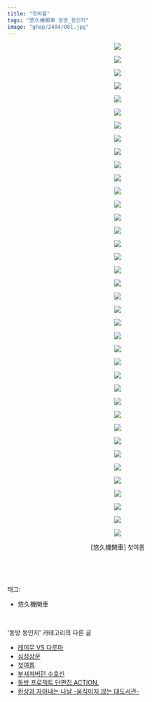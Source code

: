 ```yaml
---
title: "첫여름"
tags: "悠久機関車 동방_동인지"
image: "ghap/2484/001.jpg"
---
```

<div class="article">
<p style="text-align: center; clear: none; float: none;"><img src="{{ site.nasurl }}/ghap/2484/001.jpg"/></p>
<p style="text-align: center; clear: none; float: none;"><img src="{{ site.nasurl }}/ghap/2484/002.jpg"/></p>
<p style="text-align: center; clear: none; float: none;"><img src="{{ site.nasurl }}/ghap/2484/003.jpg"/></p>
<p style="text-align: center; clear: none; float: none;"><img src="{{ site.nasurl }}/ghap/2484/004.jpg"/></p>
<p style="text-align: center; clear: none; float: none;"><img src="{{ site.nasurl }}/ghap/2484/005.jpg"/></p>
<p style="text-align: center; clear: none; float: none;"><img src="{{ site.nasurl }}/ghap/2484/006.jpg"/></p>
<p style="text-align: center; clear: none; float: none;"><img src="{{ site.nasurl }}/ghap/2484/007.jpg"/></p>
<p style="text-align: center; clear: none; float: none;"><img src="{{ site.nasurl }}/ghap/2484/008.jpg"/></p>
<p style="text-align: center; clear: none; float: none;"><img src="{{ site.nasurl }}/ghap/2484/009.jpg"/></p>
<p style="text-align: center; clear: none; float: none;"><img src="{{ site.nasurl }}/ghap/2484/010.jpg"/></p>
<p style="text-align: center; clear: none; float: none;"><img src="{{ site.nasurl }}/ghap/2484/011.jpg"/></p>
<p style="text-align: center; clear: none; float: none;"><img src="{{ site.nasurl }}/ghap/2484/012.jpg"/></p>
<p style="text-align: center; clear: none; float: none;"><img src="{{ site.nasurl }}/ghap/2484/013.jpg"/></p>
<p style="text-align: center; clear: none; float: none;"><img src="{{ site.nasurl }}/ghap/2484/014.jpg"/></p>
<p style="text-align: center; clear: none; float: none;"><img src="{{ site.nasurl }}/ghap/2484/015.jpg"/></p>
<p style="text-align: center; clear: none; float: none;"><img src="{{ site.nasurl }}/ghap/2484/016.jpg"/></p>
<p style="text-align: center; clear: none; float: none;"><img src="{{ site.nasurl }}/ghap/2484/017.jpg"/></p>
<p style="text-align: center; clear: none; float: none;"><img src="{{ site.nasurl }}/ghap/2484/018.jpg"/></p>
<p style="text-align: center; clear: none; float: none;"><img src="{{ site.nasurl }}/ghap/2484/019.jpg"/></p>
<p style="text-align: center; clear: none; float: none;"><img src="{{ site.nasurl }}/ghap/2484/020.jpg"/></p>
<p style="text-align: center; clear: none; float: none;"><img src="{{ site.nasurl }}/ghap/2484/021.jpg"/></p>
<p style="text-align: center; clear: none; float: none;"><img src="{{ site.nasurl }}/ghap/2484/022.jpg"/></p>
<p style="text-align: center; clear: none; float: none;"><img src="{{ site.nasurl }}/ghap/2484/023.jpg"/></p>
<p style="text-align: center; clear: none; float: none;"><img src="{{ site.nasurl }}/ghap/2484/024.jpg"/></p>
<p style="text-align: center; clear: none; float: none;"><img src="{{ site.nasurl }}/ghap/2484/025.jpg"/></p>
<p style="text-align: center; clear: none; float: none;"><img src="{{ site.nasurl }}/ghap/2484/026.jpg"/></p>
<p style="text-align: center; clear: none; float: none;"><img src="{{ site.nasurl }}/ghap/2484/027.jpg"/></p>
<p style="text-align: center; clear: none; float: none;"><img src="{{ site.nasurl }}/ghap/2484/028.jpg"/></p>
<p style="text-align: center; clear: none; float: none;"><img src="{{ site.nasurl }}/ghap/2484/029.jpg"/></p>
<p style="text-align: center; clear: none; float: none;"><img src="{{ site.nasurl }}/ghap/2484/030.jpg"/></p>
<p style="text-align: center; clear: none; float: none;"><img src="{{ site.nasurl }}/ghap/2484/031.jpg"/></p>
<p style="text-align: center; clear: none; float: none;"><img src="{{ site.nasurl }}/ghap/2484/032.jpg"/></p>
<p style="text-align: center; clear: none; float: none;"><img src="{{ site.nasurl }}/ghap/2484/033.jpg"/></p>
<p style="text-align: center; clear: none; float: none;"><img src="{{ site.nasurl }}/ghap/2484/034.jpg"/></p>
<p style="text-align: center; clear: none; float: none;"><img src="{{ site.nasurl }}/ghap/2484/035.jpg"/></p>
<p style="text-align: center; clear: none; float: none;"><img src="{{ site.nasurl }}/ghap/2484/036.jpg"/></p>
<p style="text-align: center; clear: none; float: none;"><img src="{{ site.nasurl }}/ghap/2484/037.jpg"/></p>
<p style="text-align: center; clear: none; float: none;"><img src="{{ site.nasurl }}/ghap/2484/038.jpg"/></p>
<p style="text-align: center; clear: none; float: none;">[悠久機関車] 첫여름</p>
<p><br/></p>
</div><br/>
<div class="tagTrail">
<p>태그: </p>
<ul>
<li>悠久機関車</li>
</ul>
</div><br/>
<div class="another">
<p>'동방 동인지' 카테고리의 다른 글</p>
<ul>
<li><a href="/2016-10-07-ghap_2488">레이무 VS 다루마</a></li>
<li><a href="/2016-10-07-ghap_2485">심성상문</a></li>
<li><a href="/2016-10-07-ghap_2484">첫여름</a></li>
<li><a href="/2016-10-07-ghap_2482">부셔져버린 수호신</a></li>
<li><a href="/2016-10-07-ghap_2481">동방 프로젝트 단편집 ACTION.</a></li>
<li><a href="/2016-10-07-ghap_2480">환상과 자아내는 나날 -움직이지 않는 대도서관-</a></li>
</ul>
</div><br/>
<div class="cb_module cb_fluid">
<div class="cb_wrt cb_profile">
</div><!-- commentList close -->
</div><br/>
